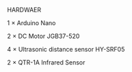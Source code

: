 HARDWAER

1 × Arduino Nano

2 × DC Motor JGB37-520

4 × Ultrasonic distance sensor HY-SRF05

2 × QTR-1A Infrared Sensor
